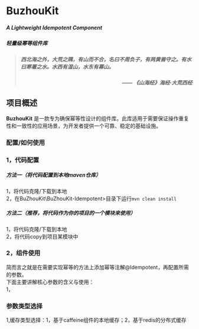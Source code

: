 # BuzhouKit
##### A Lightweight Idempotent Component
##### 轻量级幂等组件库

> ##### *西北海之外，大荒之隅，有山而不合，名曰不周负子，有两黄兽守之。有水曰寒署之水。水西有湿山，水东有幕山。*  
> ##### <div align="right"><em>—— 《山海经》海经·大荒西经</em></div>  
## 项目概述

**BuzhouKit** 是一款专为确保幂等性设计的组件库。此库适用于需要保证操作重复性和一致性的应用场景，为开发者提供一个可靠、稳定的基础设施。
### 配置/如何使用
### 1，代码配置  
##### 方法一（将代码配置到本地maven仓库）  
1，将代码克隆/下载到本地  
2，在BuZhouKit\BuZhouKit-Idempotent>目录下运行`mvn clean install`  
##### 方法二（推荐，将代码作为你的项目的一个模块来使用）  
1，将代码克隆/下载到本地  
2，将代码copy到项目某模块中  
### 2，组件使用
简而言之就是在需要实现幂等的方法上添加幂等注解@Idempotent，再配置所需的参数。  
下面主要讲解核心参数的含义与使用：  
1，

### 参数类型选择
1,缓存类型选择：1，基于caffeine组件的本地缓存；2，基于redis的分布式缓存



